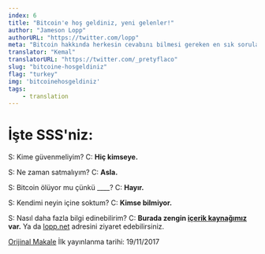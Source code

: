 ```yaml
---
index: 6
title: "Bitcoin'e hoş geldiniz, yeni gelenler!"
author: "Jameson Lopp"
authorURL: "https://twitter.com/lopp"
meta: "Bitcoin hakkında herkesin cevabını bilmesi gereken en sık sorulan sorular."
translator: "Kemal"
translatorURL: "https://twitter.com/_pretyflaco"
slug: "bitcoine-hosgeldiniz"
flag: "turkey"
img: 'bitcoinehosgeldiniz'
tags:
    - translation
---
```


# İşte SSS'niz:

S: Kime güvenmeliyim?
C: **Hiç kimseye.**


S: Ne zaman satmalıyım?
C: **Asla.**


S: Bitcoin ölüyor mu çünkü ____?
C: **Hayır.**

S: Kendimi neyin içine soktum?
C: **Kimse bilmiyor.**


S: Nasıl daha fazla bilgi edinebilirim?
C: **Burada zengin [içerik kaynağımız](https://www.yirmibir.org/blog) var.** Ya da [lopp.net](https://lopp.net) adresini ziyaret edebilirsiniz.


[Orijinal Makale](https://twitter.com/lopp/status/932350908461133825?s=20)
İlk yayınlanma tarihi: 19/11/2017 
